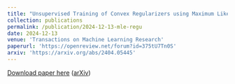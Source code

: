 ```yaml
---
title: "Unsupervised Training of Convex Regularizers using Maximum Likelihood Estimation"
collection: publications
permalink: /publication/2024-12-13-mle-regu
date: 2024-12-13
venue: 'Transactions on Machine Learning Research'
paperurl: 'https://openreview.net/forum?id=375tU7Tn0S'
arxiv: 'https://arxiv.org/abs/2404.05445'
---
```

[Download paper here](https://openreview.net/forum?id=375tU7Tn0S) ([arXiv](https://arxiv.org/abs/2404.05445))